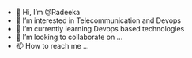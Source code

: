 - 👋 Hi, I’m @Radeeka
- 👀 I’m interested in Telecommunication and Devops
- 🌱 I’m currently learning Devops based technologies 
- 💞️ I’m looking to collaborate on ...
- 📫 How to reach me ...

<!---
Radeeka/Radeeka is a ✨ special ✨ repository because its `README.md` (this file) appears on your GitHub profile.
You can click the Preview link to take a look at your changes.
--->
